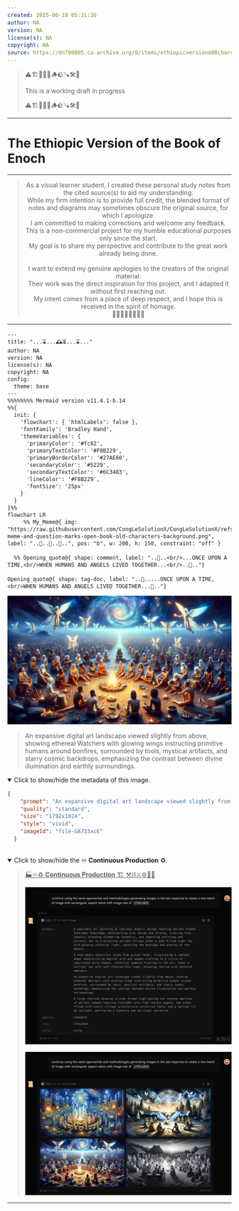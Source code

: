 ```yaml
---
created: 2025-06-18 05:31:26
author: NA
version: NA
license(s): NA
copyright: NA
source: https://dn790005.ca.archive.org/0/items/ethiopicversiono00charuoft/ethiopicversiono00charuoft.pdf
---
```



> ⚠️🏗️🚧🦺🧱🪵🪨🪚🛠️👷
> 
> This is a working draft in progress
> 
> ⚠️🏗️🚧🦺🧱🪵🪨🪚🛠️👷


----




# The Ethiopic Version of the Book of Enoch

---

<div align="center">
  <blockquote>
  As a visual learner student, I created these personal study notes from the cited source(s) to aid my understanding.<br/>
  While my firm intention is to provide full credit, the blended format of notes and diagrams may sometimes obscure the original source, for which I apologize.<br/>
  I am committed to making corrections and welcome any feedback.<br/>
  This is a non-commercial project for my humble educational purposes only since the start.<br/>
  My goal is to share my perspective and contribute to the great work already being done.
  <br/>
  <br/>
  I want to extend my genuine apologies to the creators of the original material.<br/>
  Their work was the direct inspiration for this project, and I adapted it without first reaching out.<br/>
  My intent comes from a place of deep respect, and I hope this is received in the spirit of homage.<br/>
  🙏🏼🙏🏼🙏🏼🙏🏼
  </blockquote>
</div>

----



```mermaid
---
title: "...⌛...🕰️⏳...⌛..."
author: NA
version: NA
license(s): NA
copyright: NA
config:
  theme: base
---
%%%%%%%% Mermaid version v11.4.1-b.14
%%{
  init: {
    'flowchart': { 'htmlLabels': false },
    'fontFamily': 'Bradley Hand',
    'themeVariables': {
      'primaryColor': '#fc82',
      'primaryTextColor': '#F8B229',
      'primaryBorderColor': '#27AE60',
      'secondaryColor': '#5229',
      'secondaryTextColor': '#6C3483',
      'lineColor': '#F8B229',
      'fontSize': '25px'
    }
  }
}%%
flowchart LR
     %% My_Meme@{ img: "https://raw.githubusercontent.com/CongLeSolutionX/CongLeSolutionX/refs/heads/main/assets/images/My-meme-and-question-marks-open-book-old-characters-background.png", label: "..🙉..👀..📖..", pos: "b", w: 200, h: 150, constraint: "off" }
   
  %% Opening_quote@{ shape: comment, label: "..👀..<br/>...ONCE UPON A TIME,<br/>WHEN HUMANS AND ANGELS LIVED TOGETHER...<br/>..👀.."}

Opening_quote@{ shape: tag-doc, label: "..👀.....ONCE UPON A TIME,<br/>WHEN HUMANS AND ANGELS LIVED TOGETHER...👀.."}

```


![Tutelage of Forbidden Arts (1 Enoch 7-8)](./ASSETS/Tutelage_of_Forbidden_Arts_1_Enoch_7_8/Tutelage_of_Forbidden_Arts_1_Enoch_7_8.png)


> An expansive digital art landscape viewed slightly from above, showing ethereal Watchers with glowing wings instructing primitive humans around bonfires, surrounded by tools, mystical artifacts, and starry cosmic backdrops, emphasizing the contrast between divine illumination and earthly surroundings.



<details open>
<summary>Click to show/hide the metadata of this image.</summary>

```json
{
    "prompt": "An expansive digital art landscape viewed slightly from above, showing ethereal Watchers with glowing wings instructing primitive humans around bonfires, surrounded by tools, mystical artifacts, and starry cosmic backdrops, emphasizing the contrast between divine illumination and earthly surroundings.",
    "quality": "standard",
    "size": "1792x1024",
    "style": "vivid",
    "imageId": "file-GA733xcE"
  }
  
```

</details>


<details open>
<summary>Click to show/hide the ♾️ <b>Continuous Production</b> ♻️.</summary>

> <ins>🏭♾️♻️ **Continuous Production** 🏗️ ⚒️⛓️⚔️⚙️🚧🚨</ins>
>
> ![Tutelage_of_Forbidden_Arts_1_Enoch_7_8_Prompt](./ASSETS/Tutelage_of_Forbidden_Arts_1_Enoch_7_8/Tutelage_of_Forbidden_Arts_1_Enoch_7_8_Prompts.png)
>
> ![Tutelage_of_Forbidden_Arts_1_Enoch_7_8_Request](./ASSETS/Tutelage_of_Forbidden_Arts_1_Enoch_7_8/Tutelage_of_Forbidden_Arts_1_Enoch_7_8_Request.png)
</details>


---
